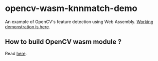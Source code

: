# opencv-wasm-knnmatch-demo

An example of OpenCV's feature detection using Web Assembly.
[Working demonstration is here](https://quramy.github.io/opencv-wasm-knnmatch-demo/index.html).

## How to build OpenCV wasm module ?
Read [here](https://github.com/Quramy/opencvjs/blob/featuers2d_only/README.md#opencvjs-).

